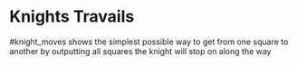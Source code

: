 # Knights Travails

#knight_moves shows the simplest possible way to get from one square to another by outputting all squares the knight will stop on along the way
